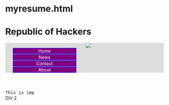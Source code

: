 # myresume.html
<!DOCTYPE html>
<html>
<head>
<meta charset="utf-8">
<title>Republic of Hackers</title>
<style>
/* Styles go here. */
header li {
  list-style: none;
}
ul {
  background-color: #dddddd;
}

li a {
  display: block;
  padding: 8px;
  background-color: #dddddd;
}
a:link, a:visited {
  text-decoration: none;
  background-color: purple;
  border: 1px solid blue;
  color: white;
  <
  display: block;
  width: 200px;
  text-align: center;
  margin-bottom: 1px;
}

a:hover, a:active {
  background-color: orange;
  color: purple;
}

section div:nth-child(odd) {
  background-color: yellow;
}
body{
  background-image: url("https://wallpapercave.com/wp/5KnwccW.jpg")
  background-size: 100%;
}

</style>
</head>
<body>
<h1>Republic of Hackers</h1>



<header>
  <ul><img src="https://media-exp1.licdn.com/dms/image/C4E0BAQH8C9iMcnpulQ/company-logo_200_200/0?e=2159024400&v=beta&t=yfo7NZHdBqcj9-VBeu39LFngLBCPF0FOF6ZppvPQbIY">
  <li><a href="default.asp">Home</a></li>
  <li><a href="news.asp">News</a></li>
  <li><a href="contact.asp">Contact</a></li>
  <li><a href="about.asp">About</a></li>
</ul>
</header>

<section>
  <div style="font-family:courier;">This is imp</div>
  <div>DIV 2</div>
</section>

</body>
</html>

